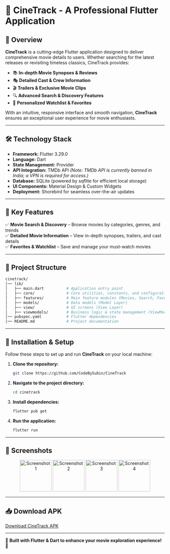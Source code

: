 # 🎥 CineTrack - A Professional Flutter Application

## 🚀 Overview

**CineTrack** is a cutting-edge Flutter application designed to deliver comprehensive movie details to users. Whether searching for the latest releases or revisiting timeless classics, CineTrack provides:

- 📚 **In-depth Movie Synopses & Reviews**
- 🎭 **Detailed Cast & Crew Information**
- 🎬 **Trailers & Exclusive Movie Clips**
- 🔍 **Advanced Search & Discovery Features**
- 📌 **Personalized Watchlist & Favorites**

With an intuitive, responsive interface and smooth navigation, **CineTrack** ensures an exceptional user experience for movie enthusiasts.

---

## 🛠️ Technology Stack

- **Framework:** Flutter 3.29.0
- **Language:** Dart
- **State Management:** Provider
- **API Integration:** TMDb API *(Note: TMDb API is currently banned in India; a VPN is required for access.)*
- **Database:** SQLite (powered by sqflite for efficient local storage)
- **UI Components:** Material Design & Custom Widgets
- **Deployment:** Shorebird for seamless over-the-air updates

---

## 🎯 Key Features

✅ **Movie Search & Discovery** – Browse movies by categories, genres, and trends\
✅ **Detailed Movie Information** – View in-depth synopses, trailers, and cast details\
✅ **Favorites & Watchlist** – Save and manage your must-watch movies

---

## 📂 Project Structure

```bash
cinetrack/
│── lib/
│   ├── main.dart          # Application entry point
│   ├── core/              # Core utilities, constants, and configurations
│   ├── features/          # Main feature modules (Movies, Search, Favorites)
│   ├── models/            # Data models (Model Layer)
│   ├── view/              # UI screens (View Layer)
│   ├── viewmodels/        # Business logic & state management (ViewModel Layer)
│── pubspec.yaml           # Flutter dependencies
│── README.md              # Project documentation
```

---

## 📌 Installation & Setup

Follow these steps to set up and run **CineTrack** on your local machine:

1. **Clone the repository:**

   ```sh
   git clone https://github.com/CodeBySubin/CineTrack
   ```

2. **Navigate to the project directory:**

   ```sh
   cd cinetrack
   ```

3. **Install dependencies:**

   ```sh
   flutter pub get
   ```

4. **Run the application:**

   ```sh
   flutter run
   ```

---

## 📸 Screenshots

<p align="center">
  <img src="https://drive.google.com/uc?export=view&id=1PAEC7zMYiDrn-2ygfriYHG11HMdEFYAv" width="100" alt="Screenshot 1">
  <img src="https://drive.google.com/uc?export=view&id=12lsyGU949PO7vY5M9rKB8aznvG32eJbs" width="100" alt="Screenshot 2">
  <img src="https://drive.google.com/uc?export=view&id=1869pJ4D6JgO0wFhS_DlVi3R3T0yCLeF8" width="100" alt="Screenshot 3">
  <img src="https://drive.google.com/uc?export=view&id=1zHi2JLCj459nDNk5CM9Jj0fAlS4tVfdL" width="100" alt="Screenshot 4">
</p>


---

## 📥 Download APK

[Download CineTrack APK](https://drive.google.com/file/d/1fVGtem4v00Oym5mNEFZsAgK440OuQ5_o/view?usp=sharing)

---

🚀 **Built with Flutter & Dart to enhance your movie exploration experience!** 🎥

